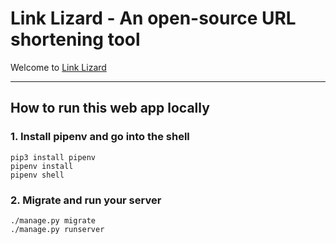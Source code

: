 # Link Lizard - An open-source URL shortening tool

Welcome to [Link Lizard](https://lzrd.herokuapp.com/)

---

## How to run this web app locally

### 1. Install pipenv and go into the shell

```
pip3 install pipenv
pipenv install
pipenv shell
```

### 2. Migrate and run your server

```
./manage.py migrate
./manage.py runserver
```
